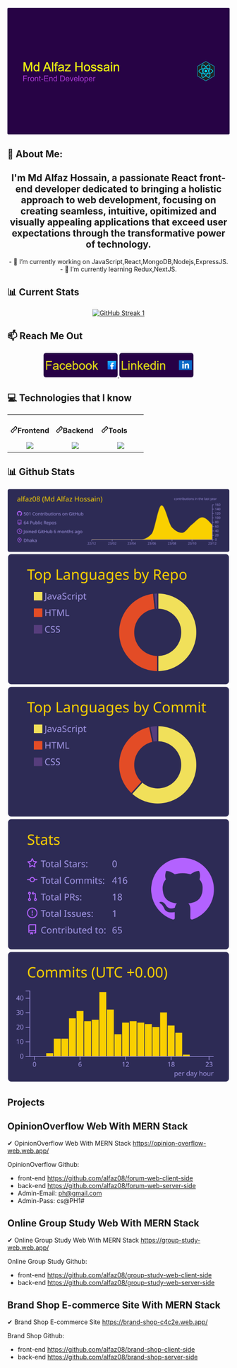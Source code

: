 

<!--
**alfaz08/alfaz08** is a ✨ _special_ ✨ repository because its `README.md` (this file) appears on your GitHub profile.

Here are some ideas to get you started again:
### Hi there 👋
- 🔭 I’m currently working on ...
- 🌱 I’m currently learning ...
- 👯 I’m looking to collaborate on ...
- 🤔 I’m looking for help with ...
- 💬 Ask me about ...
- 📫 How to reach me: ...
- 😄 Pronouns: ...
- ⚡ Fun fact:sdd ...
-->
![Header](./asset/github-header-image%20(5).png)

## 💫 About Me:
<div align="center">
  <h2>
  I'm Md Alfaz Hossain, a passionate React front-end developer dedicated to bringing a holistic approach to web development, focusing on creating seamless, intuitive, opitimized and visually appealing applications that exceed user expectations through the transformative power of technology.
  </h2>
  - 🔭 I’m currently working on JavaScript,React,MongoDB,Nodejs,ExpressJS.
- 🌱 I’m currently learning Redux,NextJS.
</div>



## 📊 Current Stats

<div align="center">
  <a href="https://github.com/alfaz08">
    <img src="https://github-readme-streak-stats.herokuapp.com?user=alfaz08&theme=shades-of-purple" alt="GitHub Streak 1" width="50%">
  </a>
  
</div>

## 📫 Reach Me Out
<p align="center" dir="auto">
  <em><strong>
    
   

<a href="https://www.facebook.com/alfaz.cse" rel="nofollow">
      <img height="55" src="./asset/github-header-image (14).png" style="max-width: 100%;">
    </a>
    <a href="www.linkedin.com/in/alfaz08" rel="nofollow">
      <img height="55" src="./asset/github-header-image (15).png" style="max-width: 100%;">
    </a>


   
  </strong></em>
</p>

## 💻 Technologies that I know
<table><tbody><tr><td valign="top" width="33%">
<h3 dir="auto"><a id="user-content-frontend" class="anchor" aria-hidden="true" tabindex="-1" href="#frontend"><svg class="octicon octicon-link" viewBox="0 0 16 16" version="1.1" width="16" height="16" aria-hidden="true"><path d="m7.775 3.275 1.25-1.25a3.5 3.5 0 1 1 4.95 4.95l-2.5 2.5a3.5 3.5 0 0 1-4.95 0 .751.751 0 0 1 .018-1.042.751.751 0 0 1 1.042-.018 1.998 1.998 0 0 0 2.83 0l2.5-2.5a2.002 2.002 0 0 0-2.83-2.83l-1.25 1.25a.751.751 0 0 1-1.042-.018.751.751 0 0 1-.018-1.042Zm-4.69 9.64a1.998 1.998 0 0 0 2.83 0l1.25-1.25a.751.751 0 0 1 1.042.018.751.751 0 0 1 .018 1.042l-1.25 1.25a3.5 3.5 0 1 1-4.95-4.95l2.5-2.5a3.5 3.5 0 0 1 4.95 0 .751.751 0 0 1-.018 1.042.751.751 0 0 1-1.042.018 1.998 1.998 0 0 0-2.83 0l-2.5 2.5a1.998 1.998 0 0 0 0 2.83Z"></path></svg></a>Frontend</h3>
<div align="center" dir="auto">  

  <a href="https://github.com/alfaz08">
    <img src="https://skillicons.dev/icons?i=js,react,tailwind,html,css" />
  </a>
</div>
</td><td valign="top" width="33%">
<h3 dir="auto"><a id="user-content-backend" class="anchor" aria-hidden="true" tabindex="-1" href="#backend"><svg class="octicon octicon-link" viewBox="0 0 16 16" version="1.1" width="16" height="16" aria-hidden="true"><path d="m7.775 3.275 1.25-1.25a3.5 3.5 0 1 1 4.95 4.95l-2.5 2.5a3.5 3.5 0 0 1-4.95 0 .751.751 0 0 1 .018-1.042.751.751 0 0 1 1.042-.018 1.998 1.998 0 0 0 2.83 0l2.5-2.5a2.002 2.002 0 0 0-2.83-2.83l-1.25 1.25a.751.751 0 0 1-1.042-.018.751.751 0 0 1-.018-1.042Zm-4.69 9.64a1.998 1.998 0 0 0 2.83 0l1.25-1.25a.751.751 0 0 1 1.042.018.751.751 0 0 1 .018 1.042l-1.25 1.25a3.5 3.5 0 1 1-4.95-4.95l2.5-2.5a3.5 3.5 0 0 1 4.95 0 .751.751 0 0 1-.018 1.042.751.751 0 0 1-1.042.018 1.998 1.998 0 0 0-2.83 0l-2.5 2.5a1.998 1.998 0 0 0 0 2.83Z"></path></svg></a>Backend</h3>
<div align="center" dir="auto">  

<a href="https://github.com/alfaz08">
    <img src="https://skillicons.dev/icons?i=mongodb,nodejs,express,firebase" />
  </a>
</div>
</td><td valign="top" width="33%">
<h3 dir="auto"><a id="user-content-tools" class="anchor" aria-hidden="true" tabindex="-1" href="#tools"><svg class="octicon octicon-link" viewBox="0 0 16 16" version="1.1" width="16" height="16" aria-hidden="true"><path d="m7.775 3.275 1.25-1.25a3.5 3.5 0 1 1 4.95 4.95l-2.5 2.5a3.5 3.5 0 0 1-4.95 0 .751.751 0 0 1 .018-1.042.751.751 0 0 1 1.042-.018 1.998 1.998 0 0 0 2.83 0l2.5-2.5a2.002 2.002 0 0 0-2.83-2.83l-1.25 1.25a.751.751 0 0 1-1.042-.018.751.751 0 0 1-.018-1.042Zm-4.69 9.64a1.998 1.998 0 0 0 2.83 0l1.25-1.25a.751.751 0 0 1 1.042.018.751.751 0 0 1 .018 1.042l-1.25 1.25a3.5 3.5 0 1 1-4.95-4.95l2.5-2.5a3.5 3.5 0 0 1 4.95 0 .751.751 0 0 1-.018 1.042.751.751 0 0 1-1.042.018 1.998 1.998 0 0 0-2.83 0l-2.5 2.5a1.998 1.998 0 0 0 0 2.83Z"></path></svg></a>Tools</h3>
<div align="center" dir="auto">  

<a href="https://github.com/alfaz08">
    <img src="https://skillicons.dev/icons?i=git,vercel,netlify,vscode,figma" />
  </a>
</div>
</td></tr></tbody></table>

## 📊 Github Stats

[![](https://raw.githubusercontent.com/alfaz08/alfaz08/master/profile-summary-card-output/shades_of_purple/0-profile-details.svg)](https://github.com/alfaz08)
[![](https://raw.githubusercontent.com/alfaz08/alfaz08/master/profile-summary-card-output/shades_of_purple/1-repos-per-language.svg)](https://github.com/alfaz08) [![](https://raw.githubusercontent.com/alfaz08/alfaz08/master/profile-summary-card-output/shades_of_purple/2-most-commit-language.svg)](https://github.com/vn7n24fzkq/github-profile-summary-cards)
[![](https://raw.githubusercontent.com/alfaz08/alfaz08/master/profile-summary-card-output/shades_of_purple/3-stats.svg)](https://github.com/alfaz08) [![](https://raw.githubusercontent.com/alfaz08/alfaz08/master/profile-summary-card-output/shades_of_purple/4-productive-time.svg)](https://github.com/alfaz08)

## Projects

## OpinionOverflow Web With MERN Stack

✔ OpinionOverflow Web With MERN Stack https://opinion-overflow-web.web.app/

OpinionOverflow Github:

- front-end https://github.com/alfaz08/forum-web-client-side
- back-end https://github.com/alfaz08/forum-web-server-side
- Admin-Email: ph@gmail.com
- Admin-Pass: cs@PH1#

## Online Group Study Web With MERN Stack

✔ Online Group Study Web With MERN Stack https://group-study-web.web.app/

Online Group Study Github:

- front-end https://github.com/alfaz08/group-study-web-client-side
- back-end https://github.com/alfaz08/group-study-web-server-side


## Brand Shop E-commerce Site With MERN Stack

✔ Brand Shop E-commerce Site https://brand-shop-c4c2e.web.app/

Brand Shop Github:

- front-end https://github.com/alfaz08/brand-shop-client-side
- back-end https://github.com/alfaz08/brand-shop-server-side


